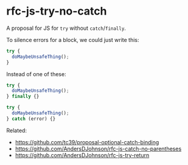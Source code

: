 # rfc-js-try-no-catch
A proposal for JS for `try` without `catch`/`finally`.

To silence errors for a block, we could just write this:

```js
try {
  doMaybeUnsafeThing();
}
```

Instead of one of these:

```js
try {
  doMaybeUnsafeThing();
} finally {}
```

```js
try {
  doMaybeUnsafeThing();
} catch (error) {}
```


Related:
* https://github.com/tc39/proposal-optional-catch-binding
* https://github.com/AndersDJohnson/rfc-js-catch-no-parentheses
* https://github.com/AndersDJohnson/rfc-js-try-return
